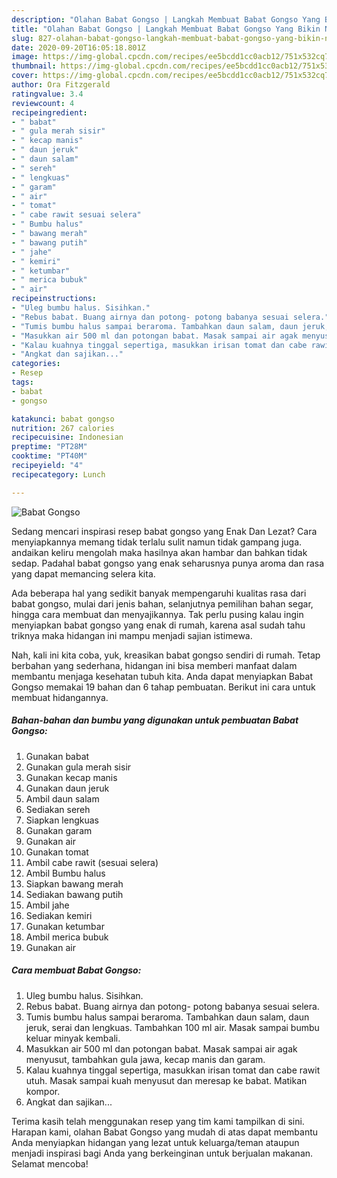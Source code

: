 ```yaml
---
description: "Olahan Babat Gongso | Langkah Membuat Babat Gongso Yang Bikin Ngiler"
title: "Olahan Babat Gongso | Langkah Membuat Babat Gongso Yang Bikin Ngiler"
slug: 827-olahan-babat-gongso-langkah-membuat-babat-gongso-yang-bikin-ngiler
date: 2020-09-20T16:05:18.801Z
image: https://img-global.cpcdn.com/recipes/ee5bcdd1cc0acb12/751x532cq70/babat-gongso-foto-resep-utama.jpg
thumbnail: https://img-global.cpcdn.com/recipes/ee5bcdd1cc0acb12/751x532cq70/babat-gongso-foto-resep-utama.jpg
cover: https://img-global.cpcdn.com/recipes/ee5bcdd1cc0acb12/751x532cq70/babat-gongso-foto-resep-utama.jpg
author: Ora Fitzgerald
ratingvalue: 3.4
reviewcount: 4
recipeingredient:
- " babat"
- " gula merah sisir"
- " kecap manis"
- " daun jeruk"
- " daun salam"
- " sereh"
- " lengkuas"
- " garam"
- " air"
- " tomat"
- " cabe rawit sesuai selera"
- " Bumbu halus"
- " bawang merah"
- " bawang putih"
- " jahe"
- " kemiri"
- " ketumbar"
- " merica bubuk"
- " air"
recipeinstructions:
- "Uleg bumbu halus. Sisihkan."
- "Rebus babat. Buang airnya dan potong- potong babanya sesuai selera."
- "Tumis bumbu halus sampai beraroma. Tambahkan daun salam, daun jeruk, serai dan lengkuas. Tambahkan 100 ml air. Masak sampai bumbu keluar minyak kembali."
- "Masukkan air 500 ml dan potongan babat. Masak sampai air agak menyusut, tambahkan gula jawa, kecap manis dan garam."
- "Kalau kuahnya tinggal sepertiga, masukkan irisan tomat dan cabe rawit utuh. Masak sampai kuah menyusut dan meresap ke babat. Matikan kompor."
- "Angkat dan sajikan..."
categories:
- Resep
tags:
- babat
- gongso

katakunci: babat gongso 
nutrition: 267 calories
recipecuisine: Indonesian
preptime: "PT28M"
cooktime: "PT40M"
recipeyield: "4"
recipecategory: Lunch

---
```



![Babat Gongso](https://img-global.cpcdn.com/recipes/ee5bcdd1cc0acb12/751x532cq70/babat-gongso-foto-resep-utama.jpg)

Sedang mencari inspirasi resep babat gongso yang Enak Dan Lezat? Cara menyiapkannya memang tidak terlalu sulit namun tidak gampang juga. andaikan keliru mengolah maka hasilnya akan hambar dan bahkan tidak sedap. Padahal babat gongso yang enak seharusnya punya aroma dan rasa yang dapat memancing selera kita.

Ada beberapa hal yang sedikit banyak mempengaruhi kualitas rasa dari babat gongso, mulai dari jenis bahan, selanjutnya pemilihan bahan segar, hingga cara membuat dan menyajikannya. Tak perlu pusing kalau ingin menyiapkan babat gongso yang enak di rumah, karena asal sudah tahu triknya maka hidangan ini mampu menjadi sajian istimewa.




Nah, kali ini kita coba, yuk, kreasikan babat gongso sendiri di rumah. Tetap berbahan yang sederhana, hidangan ini bisa memberi manfaat dalam membantu menjaga kesehatan tubuh kita. Anda dapat menyiapkan Babat Gongso memakai 19 bahan dan 6 tahap pembuatan. Berikut ini cara untuk membuat hidangannya.

<!--inarticleads1-->

##### Bahan-bahan dan bumbu yang digunakan untuk pembuatan Babat Gongso:

1. Gunakan  babat
1. Gunakan  gula merah sisir
1. Gunakan  kecap manis
1. Gunakan  daun jeruk
1. Ambil  daun salam
1. Sediakan  sereh
1. Siapkan  lengkuas
1. Gunakan  garam
1. Gunakan  air
1. Gunakan  tomat
1. Ambil  cabe rawit (sesuai selera)
1. Ambil  Bumbu halus
1. Siapkan  bawang merah
1. Sediakan  bawang putih
1. Ambil  jahe
1. Sediakan  kemiri
1. Gunakan  ketumbar
1. Ambil  merica bubuk
1. Gunakan  air




<!--inarticleads2-->

##### Cara membuat Babat Gongso:

1. Uleg bumbu halus. Sisihkan.
1. Rebus babat. Buang airnya dan potong- potong babanya sesuai selera.
1. Tumis bumbu halus sampai beraroma. Tambahkan daun salam, daun jeruk, serai dan lengkuas. Tambahkan 100 ml air. Masak sampai bumbu keluar minyak kembali.
1. Masukkan air 500 ml dan potongan babat. Masak sampai air agak menyusut, tambahkan gula jawa, kecap manis dan garam.
1. Kalau kuahnya tinggal sepertiga, masukkan irisan tomat dan cabe rawit utuh. Masak sampai kuah menyusut dan meresap ke babat. Matikan kompor.
1. Angkat dan sajikan...




Terima kasih telah menggunakan resep yang tim kami tampilkan di sini. Harapan kami, olahan Babat Gongso yang mudah di atas dapat membantu Anda menyiapkan hidangan yang lezat untuk keluarga/teman ataupun menjadi inspirasi bagi Anda yang berkeinginan untuk berjualan makanan. Selamat mencoba!
